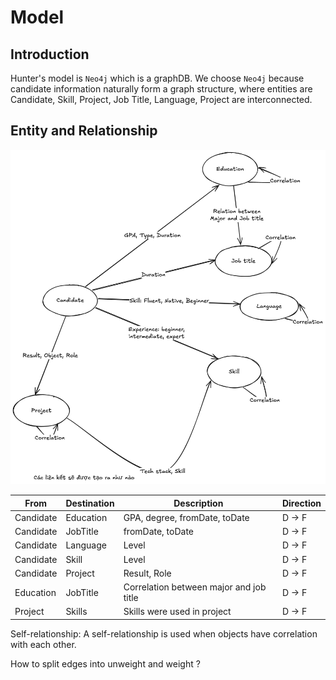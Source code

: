 # Model

##  Introduction

Hunter's model is `Neo4j` which is a graphDB. We choose `Neo4j` because candidate information naturally form a graph structure, where entities are Candidate, Skill, Project, Job Title, Language, Project are interconnected.

## Entity and Relationship

![Entity and Relationship](./img//model_desiged.png)

| From | Destination | Description | Direction |
|---|---|---| --- | 
| Candidate | Education | GPA, degree, fromDate, toDate | D -> F |
| Candidate | JobTitle | fromDate, toDate | D -> F|
| Candidate | Language | Level | D -> F |
| Candidate | Skill | Level | D -> F |
| Candidate | Project | Result, Role | D -> F |  
| Education | JobTitle | Correlation between major and job title | D -> F |
| Project | Skills | Skills were used in project | D -> F |


Self-relationship: A self-relationship is used when objects have correlation with each other.

How to split edges into unweight and weight ?
